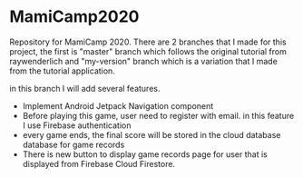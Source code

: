 # MamiCamp2020
Repository for MamiCamp 2020. There are 2 branches that I made for this project, the first is "master" 
branch which follows the original tutorial from raywenderlich and
"my-version" branch which is a variation that I made from the tutorial application.


in this branch I will add several features.
- Implement Android Jetpack Navigation component 
- Before playing this game, user need to register with email. in this feature I use Firebase authentication
- every game ends, the final score will be stored in the cloud database database for game records 
- There is new button to display game records page for user that is displayed from Firebase Cloud Firestore.
